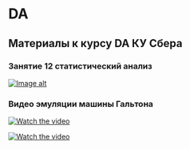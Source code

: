 # DA
## Материалы к курсу DA КУ Сбера 

### Занятие 12  статистический анализ

[![Image alt](https://github.com/piton1/DA/blob/main/quant.png)](https://github.com/piton1/DA/blob/Lesson_12/%D0%97%D0%B0%D0%BD%D1%8F%D1%82%D0%B8%D0%B5%2012v3.pdf)

### Видео эмуляции машины Гальтона

[![Watch the video](https://img.youtube.com/vi/BFYbGYiUMx4/maxresdefault.jpg)](https://www.youtube.com/watch?v=BFYbGYiUMx4)
 
[![Watch the video](https://img.youtube.com/vi/MGExwNvffmg/maxresdefault.jpg)](https://youtu.be/MGExwNvffmg)
